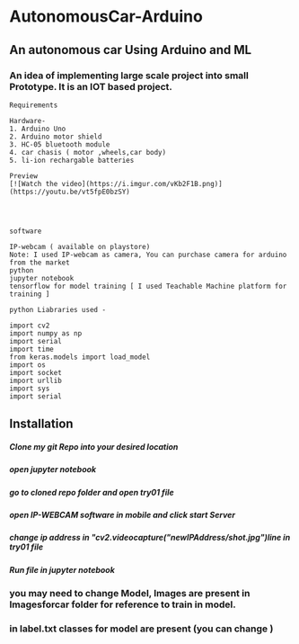 # AutonomousCar-Arduino

## An autonomous car Using Arduino and ML

### An idea of implementing large scale project into small Prototype. It is an IOT based project.

```
Requirements

Hardware-
1. Arduino Uno
2. Arduino motor shield
3. HC-05 bluetooth module
4. car chasis ( motor ,wheels,car body)
5. li-ion rechargable batteries

Preview
[![Watch the video](https://i.imgur.com/vKb2F1B.png)](https://youtu.be/vt5fpE0bzSY)




software

IP-webcam ( available on playstore)
Note: I used IP-webcam as camera, You can purchase camera for arduino from the market
python
jupyter notebook
tensorflow for model training [ I used Teachable Machine platform for training ]

python Liabraries used - 

import cv2
import numpy as np
import serial
import time
from keras.models import load_model
import os
import socket 
import urllib
import sys
import serial

```


## Installation
##### Clone my git Repo into your desired location
##### open jupyter notebook 
##### go to cloned repo folder and open try01 file
##### open IP-WEBCAM software in mobile and click start Server
##### change ip address in "cv2.videocapture("newIPAddress/shot.jpg")line in try01 file
##### Run file in jupyter notebook

### you may need to change Model, Images are present in Imagesforcar folder for reference to train in model. 
### in label.txt classes for model are present (you can change )
